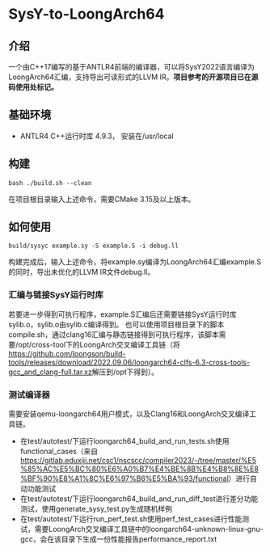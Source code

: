# SysY-to-LoongArch64
## 介绍
一个由C++17编写的基于ANTLR4前端的编译器，可以将SysY2022语言编译为LoongArch64汇编，支持导出可读形式的LLVM IR。**项目参考的开源项目已在源码使用处标记。**
## 基础环境
* ANTLR4 C++运行时库 4.9.3， 安装在/usr/local
## 构建
```
bash ./build.sh --clean
```
在项目根目录输入上述命令，需要CMake 3.15及以上版本。
## 如何使用
```
build/sysyc example.sy -S example.S -i debug.ll
```
构建完成后，输入上述命令，将example.sy编译为LoongArch64汇编example.S的同时，导出未优化的LLVM IR文件debug.ll。
### 汇编与链接SysY运行时库
若要进一步得到可执行程序，example.S汇编后还需要链接SysY运行时库sylib.o，sylib.o由sylib.c编译得到。
也可以使用项目根目录下的脚本compile.sh，通过clang16汇编与静态链接得到可执行程序，该脚本需要/opt/cross-tool下的LoongArch交叉编译工具链（将<https://github.com/loongson/build-tools/releases/download/2022.09.06/loongarch64-clfs-6.3-cross-tools-gcc_and_clang-full.tar.xz>解压到/opt下得到）。
### 测试编译器
需要安装qemu-loongarch64用户模式，以及Clang16和LoongArch交叉编译工具链。
* 在test/autotest/下运行loongarch64_build_and_run_tests.sh使用functional_cases（来自<https://gitlab.eduxiji.net/csc1/nscscc/compiler2023/-/tree/master/%E5%85%AC%E5%BC%80%E6%A0%B7%E4%BE%8B%E4%B8%8E%E8%BF%90%E8%A1%8C%E6%97%B6%E5%BA%93/functional>）进行自动功能测试
* 在test/autotest/下运行loongarch64_build_and_run_diff_test进行差分功能测试，使用generate_sysy_test.py生成随机样例
* 在test/autotest/下运行run_perf_test.sh使用perf_test_cases进行性能测试，需要LoongArch交叉编译工具链中的loongarch64-unknown-linux-gnu-gcc，会在该目录下生成一份性能报告performance_report.txt
